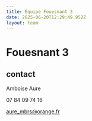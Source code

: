 ```yaml
---
title: Équipe Fouesnant 3
date: 2025-06-20T12:29:49.952Z
layout: team
---
```


# Fouesnant 3



## contact 

 Amboise Aure

07 84 09 74 16

aure_mbrs@orange.fr

